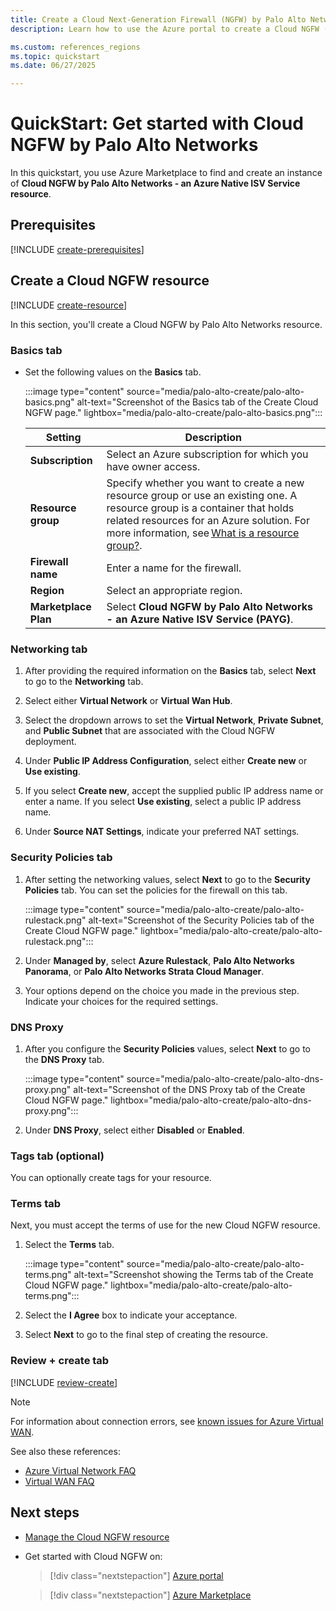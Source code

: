 ```yaml
---
title: Create a Cloud Next-Generation Firewall (NGFW) by Palo Alto Networks
description: Learn how to use the Azure portal to create a Cloud NGFW (Next-Generation Firewall) by Palo Alto Networks.

ms.custom: references_regions
ms.topic: quickstart
ms.date: 06/27/2025

---
```


# QuickStart: Get started with Cloud NGFW by Palo Alto Networks

In this quickstart, you use Azure Marketplace to find and create an instance of  **Cloud NGFW by Palo Alto Networks - an Azure Native ISV Service resource**.

## Prerequisites

[!INCLUDE [create-prerequisites](../includes/create-prerequisites.md)]

## Create a Cloud NGFW resource

[!INCLUDE [create-resource](../includes/create-resource.md)]

In this section, you'll create a Cloud NGFW by Palo Alto Networks resource.

### Basics tab

- Set the following values on the **Basics** tab.

   :::image type="content" source="media/palo-alto-create/palo-alto-basics.png" alt-text="Screenshot of the Basics tab of the Create Cloud NGFW page." lightbox="media/palo-alto-create/palo-alto-basics.png":::

   | Setting  | Description |
   |---------|---------|
   | **Subscription**  | Select an Azure subscription for which you have owner access. |
   | **Resource group**     | Specify whether you want to create a new resource group or use an existing one. A resource group is a container that holds related resources for an Azure solution. For more information, see [What is a resource group?](../../azure-resource-manager/management/manage-resource-groups-portal.md#what-is-a-resource-group). |
   | **Firewall name**  | Enter a name for the firewall. |
   | **Region** | Select an appropriate region. |
   | **Marketplace Plan**     | Select **Cloud NGFW by Palo Alto Networks - an Azure Native ISV Service (PAYG)**. |

### Networking tab

1. After providing the required information on the **Basics** tab, select **Next** to go to the **Networking** tab. 

1. Select either **Virtual Network** or **Virtual Wan Hub**.

1. Select the dropdown arrows to set the **Virtual Network**, **Private Subnet**, and **Public Subnet** that are associated with the Cloud NGFW deployment.

1. Under **Public IP Address Configuration**,  select either **Create new** or **Use existing**. 

1. If you select **Create new**, accept the supplied public IP address name or enter a name. If you select **Use existing**, select a public IP address name.

1. Under **Source NAT Settings**, indicate your preferred NAT settings.

### Security Policies tab

1. After setting the networking values, select **Next** to go to the **Security Policies** tab. You can set the policies for the firewall on this tab.

   :::image type="content" source="media/palo-alto-create/palo-alto-rulestack.png" alt-text="Screenshot of the Security Policies tab of the Create Cloud NGFW page." lightbox="media/palo-alto-create/palo-alto-rulestack.png":::

1. Under **Managed by**, select **Azure Rulestack**, **Palo Alto Networks Panorama**, or **Palo Alto Networks Strata Cloud Manager**.

1. Your options depend on the choice you made in the previous step. Indicate your choices for the required settings.

### DNS Proxy

1. After you configure the **Security Policies** values, select **Next** to go to the **DNS Proxy** tab.

   :::image type="content" source="media/palo-alto-create/palo-alto-dns-proxy.png" alt-text="Screenshot of the DNS Proxy tab of the Create Cloud NGFW page." lightbox="media/palo-alto-create/palo-alto-dns-proxy.png":::

1. Under **DNS Proxy**, select either **Disabled** or **Enabled**.

### Tags tab (optional)

You can optionally create tags for your resource. 

### Terms tab

Next, you must accept the terms of use for the new Cloud NGFW resource.

1. Select the **Terms** tab.

   :::image type="content" source="media/palo-alto-create/palo-alto-terms.png" alt-text="Screenshot showing the Terms tab of the Create Cloud NGFW page." lightbox="media/palo-alto-create/palo-alto-terms.png":::

1. Select the **I Agree** box to indicate your acceptance.
1. Select **Next** to go to the final step of creating the resource.

### Review + create tab

[!INCLUDE [review-create](../includes/review-create.md)]

 
> [!note] 
> For information about connection errors, see [known issues for Azure Virtual WAN](../../virtual-wan/whats-new.md#known-issues).
> 
> See also these references: 
> - [Azure Virtual Network FAQ](../../virtual-network/virtual-networks-faq.md)
> - [Virtual WAN FAQ](../../virtual-wan/virtual-wan-faq.md)

## Next steps

- [Manage the Cloud NGFW resource](manage.md)

- Get started with Cloud NGFW on:

  > [!div class="nextstepaction"]
  > [Azure portal](https://portal.azure.com/#view/HubsExtension/BrowseResource/resourceType/PaloAltoNetworks.Cloudngfw%2Ffirewalls)

  > [!div class="nextstepaction"]
  > [Azure Marketplace](https://azuremarketplace.microsoft.com/marketplace/apps/paloaltonetworks.pan_swfw_cloud_ngfw?tab=Overview)
